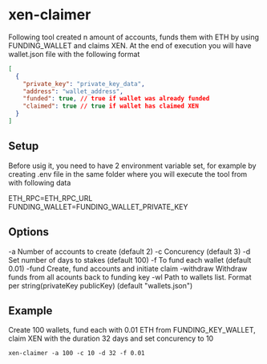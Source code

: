 # xen-claimer

Following tool created n amount of accounts, funds them with ETH by using FUNDING_WALLET and claims XEN. At the end of execution you will have wallet.json file with the following format

```json
[
  {
    "private_key": "private_key_data",
    "address": "wallet_address",
    "funded": true, // true if wallet was already funded
    "claimed": true // true if wallet has claimed XEN
  }
]
```

## Setup

Before usig it, you need to have 2 environment variable set, for example by creating .env file in the same folder where you will execute the tool from with following data

ETH_RPC=ETH_RPC_URL
FUNDING_WALLET=FUNDING_WALLET_PRIVATE_KEY

## Options

-a          Number of accounts to create (default 2)
-c          Concurency (default 3)
-d          Set number of days to stakes (default 100)
-f          To fund each wallet (default 0.01)
-fund       Create, fund accounts and initiate claim
-withdraw   Withdraw funds from all acounts back to funding key
-wl         Path to wallets list. Format per string(privateKey publicKey) (default "wallets.json")

## Example

Create 100 wallets, fund each with 0.01 ETH from FUNDING_KEY_WALLET, claim XEN with the duration 32 days and set concurency to 10
```
xen-claimer -a 100 -c 10 -d 32 -f 0.01
```
